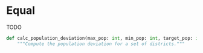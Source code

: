 # Equal

TODO

```python
def calc_population_deviation(max_pop: int, min_pop: int, target_pop: int) -> float:
    """Compute the population deviation for a set of districts."""
```